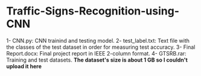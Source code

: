 # Traffic-Signs-Recognition-using-CNN

1- CNN.py: CNN trainind and testing model.
2- test_label.txt: Text file with the classes of the test dataset in order for measuring test accuracy.
3- Final Report.docx: Final project report in IEEE 2-column format.
4- GTSRB.rar: Training and test datasets.
**The dataset's size is about 1 GB so I couldn't upload it here**
